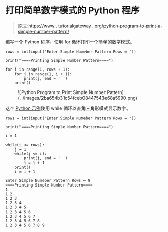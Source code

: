 # 打印简单数字模式的 Python 程序

> 原文:[https://www . tutorialgateway . org/python-program-to-print-a-simple-number-pattern/](https://www.tutorialgateway.org/python-program-to-print-a-simple-number-pattern/)

编写一个 Python 程序，使用 for 循环打印一个简单的数字模式。

```
rows = int(input("Enter Simple Numeber Pattern Rows = "))

print("====Printing Simple Number Pattern====")

for i in range(1, rows + 1):
    for j in range(1, i + 1):
        print(j, end = ' ')
    print()
```

<figure class="wp-block-image size-large">![Python Program to Print Simple Number Pattern](../Images/2ba654b31c54fceb08447543e68a5990.png)</figure>

这个 [Python 示例](https://www.tutorialgateway.org/python-programming-examples/)使用 while 循环以直角三角形模式显示数字。

```
rows = int(input("Enter Simple Numeber Pattern Rows = "))

print("====Printing Simple Number Pattern====")

i = 1

while(i <= rows):
    j = 1
    while(j <= i):
        print(j, end = ' ')
        j = j + 1
    print()
    i = i + 1
```

```
Enter Simple Numeber Pattern Rows = 9
====Printing Simple Number Pattern====
1 
1 2 
1 2 3 
1 2 3 4 
1 2 3 4 5 
1 2 3 4 5 6 
1 2 3 4 5 6 7 
1 2 3 4 5 6 7 8 
1 2 3 4 5 6 7 8 9 
```